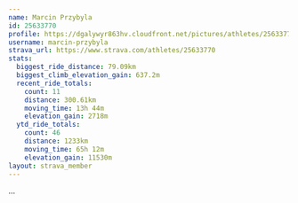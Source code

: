 ```yaml
---
name: Marcin Przybyla
id: 25633770
profile: https://dgalywyr863hv.cloudfront.net/pictures/athletes/25633770/12947173/2/large.jpg
username: marcin-przybyla
strava_url: https://www.strava.com/athletes/25633770
stats:
  biggest_ride_distance: 79.09km
  biggest_climb_elevation_gain: 637.2m
  recent_ride_totals:
    count: 11
    distance: 300.61km
    moving_time: 13h 44m
    elevation_gain: 2718m
  ytd_ride_totals:
    count: 46
    distance: 1233km
    moving_time: 65h 12m
    elevation_gain: 11530m
layout: strava_member
--- 
```

...
